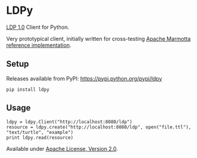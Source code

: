 # LDPy

[LDP 1.0](https://www.w3.org/TR/ldp/) Client for Python. 

Very prototypical client, initially written for cross-testing [Apache Marmotta reference implementation](http://wiki.apache.org/marmotta/LDPImplementationReport).

## Setup

Releases available from PyPI: https://pypi.python.org/pypi/ldpy

    pip install ldpy

## Usage

    ldpy = ldpy.Client("http://localhost:8080/ldp")
    resource = ldpy.create("http://localhost:8080/ldp", open("file.ttl"), "text/turtle", "example")
    print ldpy.read(resource)

Available under [Apache License, Version 2.0](http://www.apache.org/licenses/LICENSE-2.0.html).
